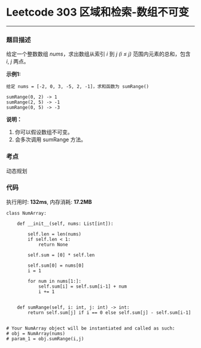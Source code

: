 # Leetcode 303 区域和检索-数组不可变
***
### 题目描述

给定一个整数数组  *nums*，求出数组从索引 *i* 到 *j  (i ≤ j)* 范围内元素的总和，包含 *i*,  *j* 两点。


**示例1:**  

	给定 nums = [-2, 0, 3, -5, 2, -1]，求和函数为 sumRange()

	sumRange(0, 2) -> 1
	sumRange(2, 5) -> -1
	sumRange(0, 5) -> -3


**说明：**

1. 你可以假设数组不可变。
2. 会多次调用 sumRange 方法。

### 考点

动态规划


### 代码
执行用时: **132ms**, 内存消耗: **17.2MB**

```
class NumArray:

    def __init__(self, nums: List[int]):
        
        self.len = len(nums)
        if self.len < 1:
            return None
        
        self.sum = [0] * self.len
        
        self.sum[0] = nums[0]
        i = 1
        
        for num in nums[1:]:
            self.sum[i] = self.sum[i-1] + num
            i += 1
           

    def sumRange(self, i: int, j: int) -> int:
        return self.sum[j] if i == 0 else self.sum[j] - self.sum[i-1]


# Your NumArray object will be instantiated and called as such:
# obj = NumArray(nums)
# param_1 = obj.sumRange(i,j)
```
